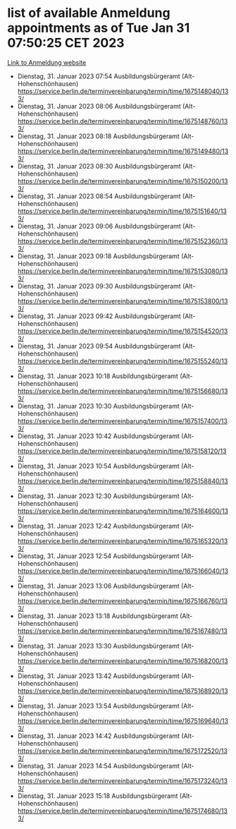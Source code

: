 # list of available Anmeldung appointments as of Tue Jan 31 07:50:25 CET 2023
[Link to Anmeldung website](https://service.berlin.de/terminvereinbarung/termin/tag.php?termin=0&anliegen[]=120686&dienstleisterlist=122210,122217,327316,122219,327312,122227,327314,122231,327346,122243,327348,122252,329742,122260,329745,122262,329748,122254,329751,122271,327278,122273,327274,122277,327276,330436,122280,327294,122282,327290,122284,327292,327539,122291,327270,122285,327266,122286,327264,122296,327268,150230,329760,122301,327282,122297,327286,122294,327284,122312,329763,122314,329775,122304,327330,122311,327334,122309,327332,122281,327352,122279,329772,122276,327324,122274,327326,122267,329766,122246,327318,122251,327320,122257,327322,122208,327298,122226,327300,121362,121364&herkunft=http%3A%2F%2Fservice.berlin.de%2Fdienstleistung%2F120686%2F)
- Dienstag, 31. Januar 2023 07:54 Ausbildungsbürgeramt (Alt- Hohenschönhausen) https://service.berlin.de/terminvereinbarung/termin/time/1675148040/133/
- Dienstag, 31. Januar 2023 08:06 Ausbildungsbürgeramt (Alt- Hohenschönhausen) https://service.berlin.de/terminvereinbarung/termin/time/1675148760/133/
- Dienstag, 31. Januar 2023 08:18 Ausbildungsbürgeramt (Alt- Hohenschönhausen) https://service.berlin.de/terminvereinbarung/termin/time/1675149480/133/
- Dienstag, 31. Januar 2023 08:30 Ausbildungsbürgeramt (Alt- Hohenschönhausen) https://service.berlin.de/terminvereinbarung/termin/time/1675150200/133/
- Dienstag, 31. Januar 2023 08:54 Ausbildungsbürgeramt (Alt- Hohenschönhausen) https://service.berlin.de/terminvereinbarung/termin/time/1675151640/133/
- Dienstag, 31. Januar 2023 09:06 Ausbildungsbürgeramt (Alt- Hohenschönhausen) https://service.berlin.de/terminvereinbarung/termin/time/1675152360/133/
- Dienstag, 31. Januar 2023 09:18 Ausbildungsbürgeramt (Alt- Hohenschönhausen) https://service.berlin.de/terminvereinbarung/termin/time/1675153080/133/
- Dienstag, 31. Januar 2023 09:30 Ausbildungsbürgeramt (Alt- Hohenschönhausen) https://service.berlin.de/terminvereinbarung/termin/time/1675153800/133/
- Dienstag, 31. Januar 2023 09:42 Ausbildungsbürgeramt (Alt- Hohenschönhausen) https://service.berlin.de/terminvereinbarung/termin/time/1675154520/133/
- Dienstag, 31. Januar 2023 09:54 Ausbildungsbürgeramt (Alt- Hohenschönhausen) https://service.berlin.de/terminvereinbarung/termin/time/1675155240/133/
- Dienstag, 31. Januar 2023 10:18 Ausbildungsbürgeramt (Alt- Hohenschönhausen) https://service.berlin.de/terminvereinbarung/termin/time/1675156680/133/
- Dienstag, 31. Januar 2023 10:30 Ausbildungsbürgeramt (Alt- Hohenschönhausen) https://service.berlin.de/terminvereinbarung/termin/time/1675157400/133/
- Dienstag, 31. Januar 2023 10:42 Ausbildungsbürgeramt (Alt- Hohenschönhausen) https://service.berlin.de/terminvereinbarung/termin/time/1675158120/133/
- Dienstag, 31. Januar 2023 10:54 Ausbildungsbürgeramt (Alt- Hohenschönhausen) https://service.berlin.de/terminvereinbarung/termin/time/1675158840/133/
- Dienstag, 31. Januar 2023 12:30 Ausbildungsbürgeramt (Alt- Hohenschönhausen) https://service.berlin.de/terminvereinbarung/termin/time/1675164600/133/
- Dienstag, 31. Januar 2023 12:42 Ausbildungsbürgeramt (Alt- Hohenschönhausen) https://service.berlin.de/terminvereinbarung/termin/time/1675165320/133/
- Dienstag, 31. Januar 2023 12:54 Ausbildungsbürgeramt (Alt- Hohenschönhausen) https://service.berlin.de/terminvereinbarung/termin/time/1675166040/133/
- Dienstag, 31. Januar 2023 13:06 Ausbildungsbürgeramt (Alt- Hohenschönhausen) https://service.berlin.de/terminvereinbarung/termin/time/1675166760/133/
- Dienstag, 31. Januar 2023 13:18 Ausbildungsbürgeramt (Alt- Hohenschönhausen) https://service.berlin.de/terminvereinbarung/termin/time/1675167480/133/
- Dienstag, 31. Januar 2023 13:30 Ausbildungsbürgeramt (Alt- Hohenschönhausen) https://service.berlin.de/terminvereinbarung/termin/time/1675168200/133/
- Dienstag, 31. Januar 2023 13:42 Ausbildungsbürgeramt (Alt- Hohenschönhausen) https://service.berlin.de/terminvereinbarung/termin/time/1675168920/133/
- Dienstag, 31. Januar 2023 13:54 Ausbildungsbürgeramt (Alt- Hohenschönhausen) https://service.berlin.de/terminvereinbarung/termin/time/1675169640/133/
- Dienstag, 31. Januar 2023 14:42 Ausbildungsbürgeramt (Alt- Hohenschönhausen) https://service.berlin.de/terminvereinbarung/termin/time/1675172520/133/
- Dienstag, 31. Januar 2023 14:54 Ausbildungsbürgeramt (Alt- Hohenschönhausen) https://service.berlin.de/terminvereinbarung/termin/time/1675173240/133/
- Dienstag, 31. Januar 2023 15:18 Ausbildungsbürgeramt (Alt- Hohenschönhausen) https://service.berlin.de/terminvereinbarung/termin/time/1675174680/133/
